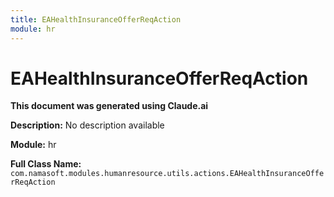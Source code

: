 ```yaml
---
title: EAHealthInsuranceOfferReqAction
module: hr
---
```



<div class='entity-flows'>

# EAHealthInsuranceOfferReqAction

**This document was generated using Claude.ai**

**Description:** No description available

**Module:** hr

**Full Class Name:** `com.namasoft.modules.humanresource.utils.actions.EAHealthInsuranceOfferReqAction`


</div>

